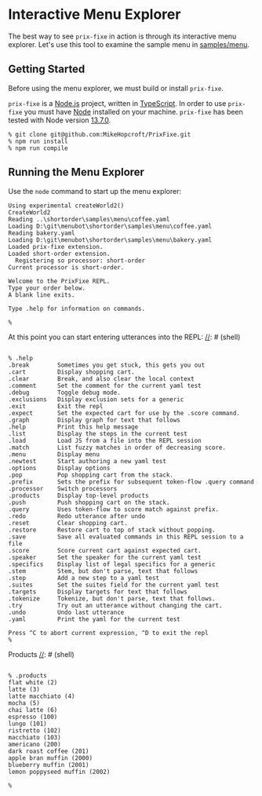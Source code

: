 # Interactive Menu Explorer

The best way to see `prix-fixe` in action is through its interactive menu explorer.
Let's use this tool to examine the sample menu in [samples/menu](../samples/menu).

## Getting Started

Before using the menu explorer, we must build or install `prix-fixe`.

`prix-fixe` is a [Node.js](https://nodejs.org/en/) project,
written in [TypeScript](https://www.typescriptlang.org/).
In order to use `prix-fixe` you must have
[Node](https://nodejs.org/en/download/) installed on your machine.
`prix-fixe` has been tested with Node version [13.7.0](https://nodejs.org/download/release/v13.7.0/).

~~~
% git clone git@github.com:MikeHopcroft/PrixFixe.git
% npm run install
% npm run compile
~~~

## Running the Menu Explorer
Use the `node` command to start up the menu explorer:


[//]: # (shell)
~~~
Using experimental createWorld2()
CreateWorld2
Reading ..\shortorder\samples\menu\coffee.yaml
Loading D:\git\menubot\shortorder\samples\menu\coffee.yaml
Reading bakery.yaml
Loading D:\git\menubot\shortorder\samples\menu\bakery.yaml
Loaded prix-fixe extension.
Loaded short-order extension.
  Registering so processor: short-order
Current processor is short-order.

Welcome to the PrixFixe REPL.
Type your order below.
A blank line exits.

Type .help for information on commands.

% 
~~~

At this point you can start entering utterances into the REPL:
[//]: # (shell)
~~~

% .help
.break        Sometimes you get stuck, this gets you out
.cart         Display shopping cart.
.clear        Break, and also clear the local context
.comment      Set the comment for the current yaml test
.debug        Toggle debug mode.
.exclusions   Display exclusion sets for a generic
.exit         Exit the repl
.expect       Set the expected cart for use by the .score command.
.graph        Display graph for text that follows
.help         Print this help message
.list         Display the steps in the current test
.load         Load JS from a file into the REPL session
.match        List fuzzy matches in order of decreasing score.
.menu         Display menu
.newtest      Start authoring a new yaml test
.options      Display options
.pop          Pop shopping cart from the stack.
.prefix       Sets the prefix for subsequent token-flow .query command
.processor    Switch processors
.products     Display top-level products
.push         Push shopping cart on the stack.
.query        Uses token-flow to score match against prefix.
.redo         Redo utterance after undo
.reset        Clear shopping cart.
.restore      Restore cart to top of stack without popping.
.save         Save all evaluated commands in this REPL session to a file
.score        Score current cart against expected cart.
.speaker      Set the speaker for the current yaml test
.specifics    Display list of legal specifics for a generic
.stem         Stem, but don't parse, text that follows
.step         Add a new step to a yaml test
.suites       Set the suites field for the current yaml test
.targets      Display targets for text that follows
.tokenize     Tokenize, but don't parse, text that follows.
.try          Try out an utterance without changing the cart.
.undo         Undo last utterance
.yaml         Print the yaml for the current test

Press ^C to abort current expression, ^D to exit the repl
% 
~~~

Products
[//]: # (shell)
~~~

% .products
flat white (2)
latte (3)
latte macchiato (4)
mocha (5)
chai latte (6)
espresso (100)
lungo (101)
ristretto (102)
macchiato (103)
americano (200)
dark roast coffee (201)
apple bran muffin (2000)
blueberry muffin (2001)
lemon poppyseed muffin (2002)
 
% 
~~~